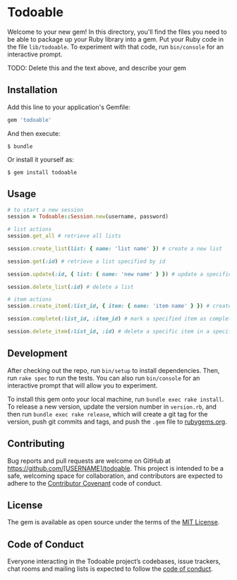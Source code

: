 # Todoable

Welcome to your new gem! In this directory, you'll find the files you need to be able to package up your Ruby library into a gem. Put your Ruby code in the file `lib/todoable`. To experiment with that code, run `bin/console` for an interactive prompt.

TODO: Delete this and the text above, and describe your gem

## Installation

Add this line to your application's Gemfile:

```ruby
gem 'todoable'
```

And then execute:

    $ bundle

Or install it yourself as:

    $ gem install todoable

## Usage

```ruby
# to start a new session
session = Todoable::Session.new(username, password)

# list actions
session.get_all # retrieve all lists

session.create_list(list: { name: 'list name' }) # create a new list

session.get(:id) # retrieve a list specified by id

session.update(:id, { list: { name: 'new name' } }) # update a specific list name

session.delete_list(:id) # delete a list

# item actions
session.create_item(:list_id, { item: { name: 'item name' } }) # create an item within a specified list

session.complete(:list_id, :item_id) # mark a specified item as complete within the specified list

session.delete_item(:list_id, :id) # delete a specific item in a specific list
```

## Development

After checking out the repo, run `bin/setup` to install dependencies. Then, run `rake spec` to run the tests. You can also run `bin/console` for an interactive prompt that will allow you to experiment.

To install this gem onto your local machine, run `bundle exec rake install`. To release a new version, update the version number in `version.rb`, and then run `bundle exec rake release`, which will create a git tag for the version, push git commits and tags, and push the `.gem` file to [rubygems.org](https://rubygems.org).

## Contributing

Bug reports and pull requests are welcome on GitHub at https://github.com/[USERNAME]/todoable. This project is intended to be a safe, welcoming space for collaboration, and contributors are expected to adhere to the [Contributor Covenant](http://contributor-covenant.org) code of conduct.

## License

The gem is available as open source under the terms of the [MIT License](https://opensource.org/licenses/MIT).

## Code of Conduct

Everyone interacting in the Todoable project’s codebases, issue trackers, chat rooms and mailing lists is expected to follow the [code of conduct](https://github.com/[USERNAME]/todoable/blob/master/CODE_OF_CONDUCT.md).

